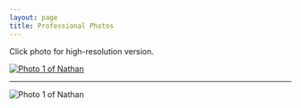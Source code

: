 ```yaml
---
layout: page
title: Professional Photos
---
```

Click photo for high-resolution version.

[![Photo 1 of Nathan](https://nathanfavero.com/wp-content/uploads/Nathan_Favero_April17_HighRes-768x511.jpg)](https://nathanfavero.com/wp-content/uploads/Nathan_Favero_April17_HighRes.jpg)

___

![Photo 1 of Nathan](https://nathanfavero.com/wp-content/uploads/favero.jpg)
